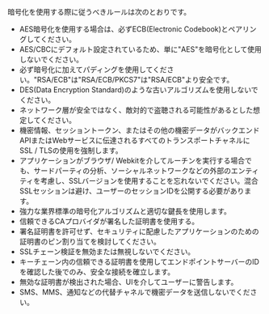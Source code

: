 
暗号化を使用する際に従うべきルールは次のとおりです。 

- AES暗号化を使用する場合は、必ずECB(Electronic Codebook)とペアリングしてください。
- AES/CBCにデフォルト設定されているため、単に"AES"を暗号化として使用しないでください。
- 必ず暗号化に加えてパディングを使用してください。"RSA/ECB"は"RSA/ECB/PKCS7"は"RSA/ECB"より安全です。
- DES(Data Encryption Standard)のような古いアルゴリズムを使用しないでください。    
- ネットワーク層が安全ではなく、敵対的で盗聴される可能性があるとした想定してください。 
- 機密情報、セッショントークン、またはその他の機密データがバックエンドAPIまたはWebサービスに伝達されるすべてのトランスポートチャネルにSSL / TLSの使用を強制します。
- アプリケーションがブラウザ/ Webkitを介してルーチンを実行する場合でも、サードパーティの分析、ソーシャルネットワークなどの外部のエンティティを考慮し、SSLバージョンを使用することを忘れないでください。混合SSLセッションは避け、ユーザーのセッションIDを公開する必要があります。
- 強力な業界標準の暗号化アルゴリズムと適切な鍵長を使用します。
- 信頼できるCAプロバイダが署名した証明書を使用する。
- 署名証明書を許可せず、セキュリティに配慮したアプリケーションのための証明書のピン割り当てを検討してください。 
- SSLチェーン検証を無効または無視しないでください。
- キーチェーン内の信頼できる証明書を使用してエンドポイントサーバーのIDを確認した後でのみ、安全な接続を確立します。 
- 無効な証明書が検出された場合、UIを介してユーザーに警告します。
- SMS、MMS、通知などの代替チャネルで機密データを送信しないでください。

